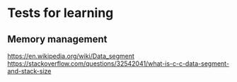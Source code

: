 # Tests for learning

## Memory management

https://en.wikipedia.org/wiki/Data_segment
https://stackoverflow.com/questions/32542041/what-is-c-c-data-segment-and-stack-size

